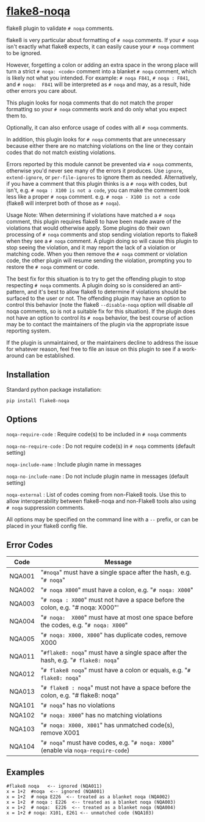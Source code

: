 [flake8-noqa](https://github.com/plinss/flake8-noqa)
==========

flake8 plugin to validate `# noqa` comments.

flake8 is very particular about formatting of `# noqa` comments.
If your `# noqa` isn't exactly what flake8 expects,
it can easily cause your `# noqa` comment to be ignored.

However, forgetting a colon or adding an extra space in the wrong place
will turn a strict `# noqa: <code>` comment
into a blanket `# noqa` comment,
which is likely not what you intended.
For example:
`# noqa F841`,
`# noqa : F841`,
and `# noqa:  F841`
will be interpreted as `# noqa`
and may, as a result,
hide other errors you care about.

This plugin looks for noqa comments
that do not match the proper formatting
so your `# noqa` comments work and do only what you expect them to.

Optionally, it can also enforce usage of codes with all `# noqa` comments.

In addition, this plugin looks for `# noqa` comments that are unnecessary
because either there are no matching violations on the line
or they contain codes that do not match existing violations.

Errors reported by this module cannot be prevented via `# noqa` comments,
otherwise you'd never see many of the errors it produces.
Use `ignore`, `extend-ignore`, or `per-file-ignores` to ignore them as needed.
Alternatively, if you have a comment that this plugin thinks is a
`# noqa` with codes,
but isn't,
e.g. `# noqa : X100 is not a code`,
you can make the comment look less like a proper `# noqa` comment.
e.g. `# noqa - X100 is not a code`
(flake8 will interpret both of those as `# noqa`).

Usage Note:
When determining if violations have matched a `# noqa` comment,
this plugin requires flake8 to have been made aware of the violations
that would otherwise apply.
Some plugins do their own processing of `# noqa` comments 
and stop sending violation reports to flake8 when they see a `# noqa` comment.
A plugin doing so will cause this plugin to stop seeing the violation,
and it may report the lack of a violation or matching code.
When you then remove the `# noqa` comment or violation code, 
the other plugin will resume sending the violation,
prompting you to restore the `# noqa` comment or code.

The best fix for this situation is to try to get the offending plugin
to stop respecting `# noqa` comments.
A plugin doing so is considered an anti-pattern,
and it's best to allow flake8 to determine if violations should be 
surfaced to the user or not.
The offending plugin may have an option to control this behavior
(note the flake8 `--disable-noqa` option will disable *all* noqa comments,
so is not a suitable fix for this situation).
If the plugin does not have an option to control its `# noqa` behavior, 
the best course of action may be to contact the maintainers of 
the plugin via the appropriate issue reporting system.

If the plugin is unmaintained,
or the maintainers decline to address the issue for whatever reason,
feel free to file an issue on this plugin
to see if a work-around can be established.


Installation
------------

Standard python package installation:

    pip install flake8-noqa


Options
-------
`noqa-require-code`
: Require code(s) to be included in  `# noqa` comments

`noqa-no-require-code`
: Do not require code(s) in `# noqa` comments (default setting)

`noqa-include-name`
: Include plugin name in messages

`noqa-no-include-name`
: Do not include plugin name in messages (default setting)

`noqa-external`
: List of codes coming from non-Flake8 tools. Use this to allow
interoperability between flake8-noqa and non-Flake8 tools also using `# noqa`
suppression comments.

All options may be specified on the command line with a `--` prefix,
or can be placed in your flake8 config file.


Error Codes
-----------

| Code   | Message |
|--------|---------|
| NQA001 | "`#noqa`" must have a single space after the hash, e.g. "`# noqa`" |
| NQA002 | "`# noqa X000`" must have a colon, e.g. "`# noqa: X000`" |
| NQA003 | "`# noqa : X000`" must not have a space before the colon, e.g. "# noqa: X000"' |
| NQA004 | "<code># noqa:&nbsp;&nbsp;X000</code>" must have at most one space before the codes, e.g. "`# noqa: X000`" |
| NQA005 | "`# noqa: X000, X000`" has duplicate codes, remove X000 |
| NQA011 | "`#flake8: noqa`" must have a single space after the hash, e.g. "`# flake8: noqa`" |
| NQA012 | "`# flake8 noqa`" must have a colon or equals, e.g. "`# flake8: noqa`" |
| NQA013 | "`# flake8 : noqa`" must not have a space before the colon, e.g. "# flake8: noqa" |
| NQA101 | "`# noqa`" has no violations |
| NQA102 | "`# noqa: X000`" has no matching violations |
| NQA103 | "`# noqa: X000, X001`" has unmatched code(s), remove X001 |
| NQA104 | "`# noqa`" must have codes, e.g. "`# noqa: X000`" (enable via `noqa-require-code`) |


Examples
--------

```
#flake8 noqa   <-- ignored (NQA011)
x = 1+2  #noqa  <-- ignored (NQA001)
x = 1+2  # noqa E226  <-- treated as a blanket noqa (NQA002)
x = 1+2  # noqa : E226  <-- treated as a blanket noqa (NQA003)
x = 1+2  # noqa:  E226  <-- treated as a blanket noqa (NQA004)
x = 1+2 # noqa: X101, E261 <-- unmatched code (NQA103)
```
